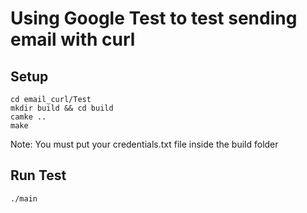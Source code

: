 # Using Google Test to test sending email with curl

## Setup
```
cd email_curl/Test
mkdir build && cd build
camke ..
make
```
Note: You must put your credentials.txt file inside the build folder

## Run Test
```
./main
```
